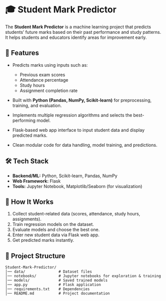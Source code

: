 # 🎓 Student Mark Predictor

The **Student Mark Predictor** is a machine learning project that predicts students’ future marks based on their past performance and study patterns. It helps students and educators identify areas for improvement early.

## 🔹 Features

* Predicts marks using inputs such as:

  * Previous exam scores
  * Attendance percentage
  * Study hours
  * Assignment completion rate
* Built with **Python (Pandas, NumPy, Scikit-learn)** for preprocessing, training, and evaluation.
* Implements multiple regression algorithms and selects the best-performing model.
* Flask-based web app interface to input student data and display predicted marks.
* Clean modular code for data handling, model training, and predictions.

## 🛠 Tech Stack

* **Backend/ML:** Python, Scikit-learn, Pandas, NumPy
* **Web Framework:** Flask
* **Tools:** Jupyter Notebook, Matplotlib/Seaborn (for visualization)

## 🚀 How It Works

1. Collect student-related data (scores, attendance, study hours, assignments).
2. Train regression models on the dataset.
3. Evaluate models and choose the best one.
4. Enter new student data via Flask web app.
5. Get predicted marks instantly.

## 📂 Project Structure

```
Student-Mark-Predictor/
│── data/               # Dataset files
│── notebooks/          # Jupyter notebooks for exploration & training
│── models/             # Saved trained models
│── app.py              # Flask application
│── requirements.txt    # Dependencies
│── README.md           # Project documentation
```
